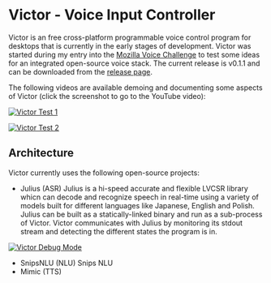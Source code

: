 # Victor - Voice Input Controller

Victor is an free cross-platform programmable voice control program for desktops that is currently in the early stages of development. Victor was started during my entry into the [Mozilla Voice Challenge](https://www.herox.com/voice) to test some ideas for an integrated open-source voice stack. The current release is v0.1.1 and can be downloaded from the [release page](https://github.com/allisterb/Victor/releases/tag/v0.1.1).

The following videos are available demoing and documenting some aspects of Victor (click the screenshot to go to the YouTube video): 

[![Victor Test 1](https://oqlqyg.dm.files.1drv.com/y4myL6ntcHAuxBvE4mz9RcFPsgmFXgu2Fo_BAv6eETqRVt1n7VmqAKPAQIaykLZy6NzzlRx5hJUL8TbPm78Dyp-RBCXE6nJvk3Bv304hXfDX4RXpTPMLB4KpcNX-odIYWTbkCGwXmkuQMAGw8rWexWteVwAHI7RlpWL1AX2MCsxLwTUY_mVydRdhZXTHMSyefXRBcaXqlctZIbO8yQS5cCK-A?width=476&height=315&cropmode=none)](https://youtu.be/Lvw4WmbTTBk "Victor Test 1")

[![Victor Test 2](https://tt6saw.dm.files.1drv.com/y4mm7AvW6iDJzANRlfK5PTWeBc1HzsQlkgQdVNq9h47stgzeAhCO5rkISenEz1QxJpDjFwcfXMpQYoGEBJnr3qNwl9hw2S9w17XHva98P4LwTxuni0eHcgyAVTGOe28OO-FtVQK3u2WsSYxDlqpy0e2M1EXRBPtGhiAHSpl18sk-EgjDKDbb8FVV1lwK5udB4C_CJmzCspiDdrnBtpszV6cvg?width=454&height=272&cropmode=none)](https://youtu.be/LQLpoyohYtE "Victor Test 2")

## Architecture
Victor currently uses the following open-source projects:

* Julius (ASR) Julius is a hi-speed accurate and flexible LVCSR library whicn can decode and recognize speech in real-time using a variety of models built for different languages like Japanese, English and Polish. Julius can be built as a statically-linked binary and run as a sub-process of Victor. Victor communicates with Julius by monitoring its stdout stream and detecting the different states the program is in.

[![Victor Debug Mode](https://tt4r9w.dm.files.1drv.com/y4m2-x2RJFkx1VaXFHLqEWIUwZhBfEbfKaTlKsCQxKlnboznLObf-BnmLosDEg5Gj7qWA8JIj9wA2wjxVwJsqD4H1agM-WaIF7AfcgLOrnL43DZJ5B9r_KRe-og-njzg2a6SeOdZYGdaKA8INf67y7suXXkeUwWyxkdsnp2eEMlt-Ve-6JJmiMvoG_l3JPe6paKY6U-eNK8rTcItqLKaZ_VoQ?width=475&height=315&cropmode=none)](https://www.youtube.com/watch?v=1PFBRR15F-A "Victor Debug Mode")

* SnipsNLU (NLU) Snips NLU 
* Mimic (TTS)
